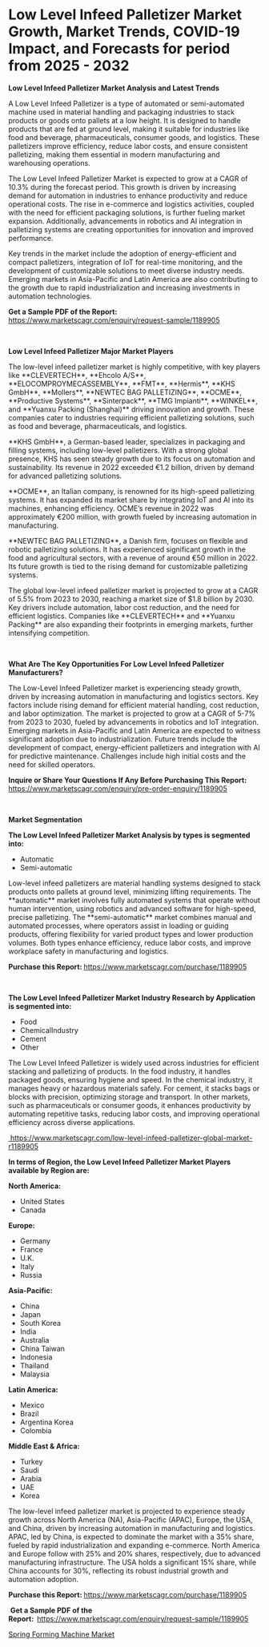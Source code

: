 <p><h1>Low Level Infeed Palletizer Market Growth, Market Trends, COVID-19 Impact, and Forecasts for period from 2025 - 2032</h1></p><p><strong>Low Level Infeed Palletizer Market Analysis and Latest Trends</strong></p>
<p><p>A Low Level Infeed Palletizer is a type of automated or semi-automated machine used in material handling and packaging industries to stack products or goods onto pallets at a low height. It is designed to handle products that are fed at ground level, making it suitable for industries like food and beverage, pharmaceuticals, consumer goods, and logistics. These palletizers improve efficiency, reduce labor costs, and ensure consistent palletizing, making them essential in modern manufacturing and warehousing operations.</p><p>The Low Level Infeed Palletizer Market is expected to grow at a CAGR of 10.3% during the forecast period. This growth is driven by increasing demand for automation in industries to enhance productivity and reduce operational costs. The rise in e-commerce and logistics activities, coupled with the need for efficient packaging solutions, is further fueling market expansion. Additionally, advancements in robotics and AI integration in palletizing systems are creating opportunities for innovation and improved performance.</p><p>Key trends in the market include the adoption of energy-efficient and compact palletizers, integration of IoT for real-time monitoring, and the development of customizable solutions to meet diverse industry needs. Emerging markets in Asia-Pacific and Latin America are also contributing to the growth due to rapid industrialization and increasing investments in automation technologies.</p></p>
<p><strong>Get a Sample PDF of the Report:&nbsp;</strong> <a href="https://www.marketscagr.com/enquiry/request-sample/1189905?utm_campaign=1999&utm_medium=2&utm_source=Github&utm_content=ia&utm_term=20012025&utm_id=low-level-infeed-palletizer">https://www.marketscagr.com/enquiry/request-sample/1189905</a></p>
<p>&nbsp;</p>
<p><strong>Low Level Infeed Palletizer Major Market Players</strong></p>
<p><p>The low-level infeed palletizer market is highly competitive, with key players like **CLEVERTECH**, **Ehcolo A/S**, **ELOCOMPROYMECASSEMBLY**, **FMT**, **Hermis**, **KHS GmbH**, **Mollers**, **NEWTEC BAG PALLETIZING**, **OCME**, **Productive Systems**, **Sinterpack**, **TMG Impianti**, **WINKEL**, and **Yuanxu Packing (Shanghai)** driving innovation and growth. These companies cater to industries requiring efficient palletizing solutions, such as food and beverage, pharmaceuticals, and logistics.</p><p>**KHS GmbH**, a German-based leader, specializes in packaging and filling systems, including low-level palletizers. With a strong global presence, KHS has seen steady growth due to its focus on automation and sustainability. Its revenue in 2022 exceeded €1.2 billion, driven by demand for advanced palletizing solutions.</p><p>**OCME**, an Italian company, is renowned for its high-speed palletizing systems. It has expanded its market share by integrating IoT and AI into its machines, enhancing efficiency. OCME’s revenue in 2022 was approximately €200 million, with growth fueled by increasing automation in manufacturing.</p><p>**NEWTEC BAG PALLETIZING**, a Danish firm, focuses on flexible and robotic palletizing solutions. It has experienced significant growth in the food and agricultural sectors, with a revenue of around €50 million in 2022. Its future growth is tied to the rising demand for customizable palletizing systems.</p><p>The global low-level infeed palletizer market is projected to grow at a CAGR of 5.5% from 2023 to 2030, reaching a market size of $1.8 billion by 2030. Key drivers include automation, labor cost reduction, and the need for efficient logistics. Companies like **CLEVERTECH** and **Yuanxu Packing** are also expanding their footprints in emerging markets, further intensifying competition.</p></p>
<p>&nbsp;</p>
<p><strong>What Are The Key Opportunities For Low Level Infeed Palletizer Manufacturers?</strong></p>
<p><p>The Low-Level Infeed Palletizer market is experiencing steady growth, driven by increasing automation in manufacturing and logistics sectors. Key factors include rising demand for efficient material handling, cost reduction, and labor optimization. The market is projected to grow at a CAGR of 5-7% from 2023 to 2030, fueled by advancements in robotics and IoT integration. Emerging markets in Asia-Pacific and Latin America are expected to witness significant adoption due to industrialization. Future trends include the development of compact, energy-efficient palletizers and integration with AI for predictive maintenance. Challenges include high initial costs and the need for skilled operators.</p></p>
<p><strong>Inquire or Share Your Questions If Any Before Purchasing This Report:</strong> <a href="https://www.marketscagr.com/enquiry/pre-order-enquiry/1189905?utm_campaign=1999&utm_medium=2&utm_source=Github&utm_content=ia&utm_term=20012025&utm_id=low-level-infeed-palletizer">https://www.marketscagr.com/enquiry/pre-order-enquiry/1189905</a></p>
<p>&nbsp;</p>
<p><strong>Market Segmentation</strong></p>
<p><strong>The Low Level Infeed Palletizer Market Analysis by types is segmented into:</strong></p>
<p><ul><li>Automatic</li><li>Semi-automatic</li></ul></p>
<p><p>Low-level infeed palletizers are material handling systems designed to stack products onto pallets at ground level, minimizing lifting requirements. The **automatic** market involves fully automated systems that operate without human intervention, using robotics and advanced software for high-speed, precise palletizing. The **semi-automatic** market combines manual and automated processes, where operators assist in loading or guiding products, offering flexibility for varied product types and lower production volumes. Both types enhance efficiency, reduce labor costs, and improve workplace safety in manufacturing and logistics.</p></p>
<p><strong>Purchase this Report:&nbsp;</strong><a href="https://www.marketscagr.com/purchase/1189905?utm_campaign=1999&utm_medium=2&utm_source=Github&utm_content=ia&utm_term=20012025&utm_id=low-level-infeed-palletizer">https://www.marketscagr.com/purchase/1189905</a></p>
<p>&nbsp;</p>
<p><strong>The Low Level Infeed Palletizer Market Industry Research by Application is segmented into:</strong></p>
<p><ul><li>Food</li><li>ChemicalIndustry</li><li>Cement</li><li>Other</li></ul></p>
<p><p>The Low Level Infeed Palletizer is widely used across industries for efficient stacking and palletizing of products. In the food industry, it handles packaged goods, ensuring hygiene and speed. In the chemical industry, it manages heavy or hazardous materials safely. For cement, it stacks bags or blocks with precision, optimizing storage and transport. In other markets, such as pharmaceuticals or consumer goods, it enhances productivity by automating repetitive tasks, reducing labor costs, and improving operational efficiency across diverse applications.</p></p>
<p><a href="https://www.marketscagr.com/low-level-infeed-palletizer-global-market-r1189905?utm_campaign=1999&utm_medium=2&utm_source=Github&utm_content=ia&utm_term=20012025&utm_id=low-level-infeed-palletizer">&nbsp;https://www.marketscagr.com/low-level-infeed-palletizer-global-market-r1189905</a></p>
<p><strong>In terms of Region, the Low Level Infeed Palletizer Market Players available by Region are:</strong></p>
<p>
    <p> <strong> North America: </strong>
        <ul>
            <li>United States</li>
            <li>Canada</li>
        </ul>
        </p> 
    <p> <strong> Europe: </strong>
        <ul>
            <li>Germany</li>
            <li>France</li>
            <li>U.K.</li>
            <li>Italy</li>
            <li>Russia</li>
        </ul>
        </p> 
    <p> <strong> Asia-Pacific: </strong>
        <ul>
            <li>China</li>
            <li>Japan</li>
            <li>South Korea</li>
            <li>India</li>
            <li>Australia</li>
            <li>China Taiwan</li>
            <li>Indonesia</li>
            <li>Thailand</li>
            <li>Malaysia</li>
        </ul>
        </p> 
    <p> <strong> Latin America: </strong>
        <ul>
            <li>Mexico</li>
            <li>Brazil</li>
            <li>Argentina Korea</li>
            <li>Colombia</li>
        </ul>
        </p> 
    <p> <strong> Middle East & Africa: </strong>
        <ul>
            <li>Turkey</li>
            <li>Saudi</li>
            <li>Arabia</li>
            <li>UAE</li>
            <li>Korea</li>
        </ul>
    </p>
    </p>
<p><p>The low-level infeed palletizer market is projected to experience steady growth across North America (NA), Asia-Pacific (APAC), Europe, the USA, and China, driven by increasing automation in manufacturing and logistics. APAC, led by China, is expected to dominate the market with a 35% share, fueled by rapid industrialization and expanding e-commerce. North America and Europe follow with 25% and 20% shares, respectively, due to advanced manufacturing infrastructure. The USA holds a significant 15% share, while China accounts for 30%, reflecting its robust industrial growth and automation adoption.</p></p>
<p><strong>Purchase this Report: </strong><a href="https://www.marketscagr.com/purchase/1189905?utm_campaign=1999&utm_medium=2&utm_source=Github&utm_content=ia&utm_term=20012025&utm_id=low-level-infeed-palletizer">https://www.marketscagr.com/purchase/1189905</a></p>
<p>&nbsp;<strong>Get a Sample PDF of the Report:&nbsp;&nbsp;</strong><a href="https://www.marketscagr.com/enquiry/request-sample/1189905?utm_campaign=1999&utm_medium=2&utm_source=Github&utm_content=ia&utm_term=20012025&utm_id=low-level-infeed-palletizer">https://www.marketscagr.com/enquiry/request-sample/1189905</a></p>
<p><strong></strong></p>
<p><p><a href="https://github.com/pizolina/Market-Research-Report-List-6/blob/main/spring-forming-machine-market.md?utm_campaign=1999&utm_medium=2&utm_source=Github&utm_content=ia&utm_term=20012025&utm_id=low-level-infeed-palletizer">Spring Forming Machine Market</a></p></p>